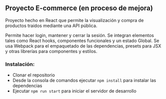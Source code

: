 ## Proyecto E-commerce (en proceso de mejora)
Proyecto hecho en React que permite la visualización y compra de productos traidos mediante una API pública.

Permite hacer login, mantener y cerrar la sesión. Se integran elementos tales como React hooks, componentes funcionales y un estado Global. Se usa Webpack para el empaquetado de las dependencias, presets para JSX y  otras librerías para componentes y estilos.

### Instalación:
- Clonar el repositorio
- Desde la consola de comandos ejecutar `npm install` para instalar las dependencias
- Ejecutar `npm run start` para iniciar el servidor de desarrollo
